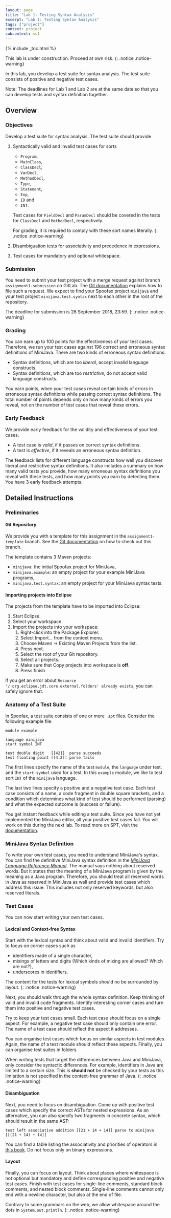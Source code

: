 ```yaml
---
layout: page
title: "Lab 1: Testing Syntax Analysis"
excerpt: "Lab 1: Testing Syntax Analysis"
tags: ["project"]
context: project
subcontext: ms1
---
```


{% include _toc.html %}

This lab is under construction. Proceed at own risk.
{: .notice .notice-warning}

In this lab, you develop a test suite for syntax analysis.
The test suite consists of positive and negative test cases.

Note: The deadlines for Lab 1 and Lab 2 are at the same date so that you can develop tests and syntax definition together.

## Overview

### Objectives

Develop a test suite for syntax analysis.
The test suite should provide

1.  Syntactically valid and invalid test cases for sorts
    * `Program`,
    * `MainClass`,
    * `ClassDecl`,
    * `VarDecl`,
    * `MethodDecl`,
    * `Type`,
    * `Statement`,
    * `Exp`,
    * `ID` and
    * `INT`.

    Test cases for `FieldDecl` and `ParamDecl` should be covered in the tests for `ClassDecl` and `MethodDecl`, respectively.

    For grading, it is required to comply with these sort names literally.
    {: .notice .notice-warning}

2. Disambiguation tests for associativity and precedence in expressions.
3. Test cases for mandatory and optional whitespace.

### Submission

You need to submit your test project with a merge request against branch `assignment1-submission` on GitLab.
The [Git documentation](/documentation/git.html#submitting-an-assignment) explains how to file such a request.
We expect to find your Spoofax project `minijava` and your test project `minijava.test.syntax` next to each other in the root of the repository.

The deadline for submission is 28 September 2018, 23:59.
{: .notice .notice-warning}

### Grading

You can earn up to 100 points for the effectiveness of your test cases.
Therefore, we run your test cases against 196 correct and erroneous syntax definitions of MiniJava.
There are two kinds of erroneous syntax definitions:

- Syntax definitions, which are too *liberal*, accept invalid language constructs.
- Syntax definitions, which are too *restrictive*, do not accept valid language constructs.

You earn points,
  when your test cases reveal certain kinds of errors in erroneous syntax definitions
  while passing correct syntax definitions.
The total number of points depends only on how many kinds of errors you reveal,
  not on the number of test cases that reveal these errors.

### Early Feedback

We provide early feedback for the validity and effectiveness of your test cases.

- A test case is *valid*, if it passes on correct syntax definitions.
- A test is *effective*, if it reveals an erroneous syntax definition.

The feedback lists for different language constructs how well you discover liberal and restrictive syntax definitions.
It also includes a summary on how many valid tests you provide, how many erroneous syntax definitions you reveal with these tests, and how many points you earn by detecting them.
You have 3 early feedback attempts.

## Detailed Instructions

### Preliminaries

#### Git Repository

We provide you with a template for this assignment in the `assignment1-template` branch.
See the [Git documentation](/documentation/git.html#template) on how to check out this branch.

The template contains 3 Maven projects:

* `minijava`: the initial Spoofax project for MiniJava,
* `minijava.example`: an empty project for your example MiniJava programs,
* `minijava.test.syntax`: an empty project for your MiniJava syntax tests.

#### Importing projects into Eclipse

The projects from the template have to be imported into Eclipse:

1. Start Eclipse.
2. Select your workspace.
3. Import the projects into your workspace:
    1. Right-click into the Package Explorer.
    2. Select Import... from the context menu.
    3. Choose Maven -> Existing Maven Projects from the list.
    4. Press next.
    5. Select the root of your Git repository.
    6. Select all projects.
    7. Make sure that Copy projects into workspace is **off**.
    8. Press finish

If you get an error about `Resource '/.org.eclipse.jdt.core.external.folders' already exists`, you can safely ignore that.

### Anatomy of a Test Suite

In Spoofax, a test suite consists of one or more `.spt` files.
Consider the following example file:

    module example

    language minijava
    start symbol INT

    test double digit   [[42]]  parse succeeds
    test floating point [[4.2]] parse fails

The first lines specify
  the name of the test `module`,
  the `language` under test,
  and the `start symbol` used for a test.
In this `example` module, we like to test sort `INT` of the `minijava` language.

The last two lines specify a positive and a negative test case.
Each test case consists of
  a name,
  a code fragment in double square brackets, and
  a condition which determines
  what kind of test should be performed (parsing) and
  what the expected outcome is (success or failure).

You get instant feedback while editing a test suite.
Since you have not yet implemented the MiniJava editor, all your positive test cases fail.
You will work on this during the next lab.
To read more on SPT, visit the [documentation](http://www.metaborg.org/en/latest/source/langdev/meta/lang/spt/index.html).

### MiniJava Syntax Definition

To write your own test cases, you need to understand MiniJava's syntax.
You can find the definitive MiniJava syntax definition in the [*MiniJava Language Reference Manual*](http://www.cambridge.org/resources/052182060X/).
The manual says nothing about reserved words.
But it states that the meaning of a MiniJava program is given by the meaning as a Java program.
Therefore, you should treat all reserved words in Java as reserved in MiniJava as well and provide test cases which address this issue.
This includes not only reserved keywords, but also reserved literals.

### Test Cases

You can now start writing your own test cases.

#### Lexical and Context-free Syntax

Start with the lexical syntax and think about valid and invalid identifiers.
Try to focus on corner cases such as

* identifiers made of a single character,
* mixings of letters and digits (Which kinds of mixing are allowed? Which are not?),
* underscores in identifiers.

The content for the tests for lexical symbols should no be surrounded by layout.
{: .notice .notice-warning}

Next, you should walk through the whole syntax definition.
Keep thinking of valid and invalid code fragments.
Identify interesting corner cases and turn them into positive and negative test cases.

Try to keep your test cases small.
Each test case should focus on a single aspect.
For example, a negative test case should only contain one error.
The name of a test case should reflect the aspect it addresses.

You can organise test cases which focus on similar aspects in test modules.
Again, the name of a test module should reflect these aspects.
Finally, you can organise test suites in folders.

When writing tests that target the differences between Java and MiniJava, only consider
the syntactic differences. For example, identifiers in Java are limited to a certain size.
This is **should not** be checked by your tests as this limitation is not specified in
the context-free grammar of Java.
{: .notice .notice-warning}

#### Disambiguation

Next, you need to focus on disambiguation.
Come up with positive test cases which specify the correct ASTs for nested expressions.
As an alternative, you can also specify two fragments in concrete syntax, which should result in the same AST:

    test left associative addition [[21 + 14 + 14]] parse to minijava [[(21 + 14) + 14]]

You can find a table listing the associativity and priorities of operators in [this book](http://introcs.cs.princeton.edu/java/11precedence/).
Do not focus only on binary expressions.

#### Layout

Finally, you can focus on layout.
Think about places where whitespace is not optional but mandatory and define corresponding positive and negative test cases.
Finish with test cases for single-line comments, standard block comments, and nested block comments.
Single-line comments cannot only end with a newline character, but also at the end of file.

Contrary to some grammars on the web, we allow whitespace around the dots in `System.out.println`.
{: .notice .notice-warning}
